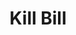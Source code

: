 ---
includes:
  - invoice-item

current_page: invoice-item

menu_items:
  - index
  - tenant
  - catalog
  - account
  - payment-method
  - subscription
  - bundle
  - invoice
  - invoice-item
  - credit
  - payment
  - payment-transaction
  - invoice-payment
  - usage
  - custom-field
  - tag
  - tag-definition
  - export
  - admin
  - security
  - aviate-auth
  - aviate-catalog
  - aviate-health
  - aviate-metering
  - aviate-wallet

title: Kill Bill

language_tabs:
   - shell
   - java
   - ruby
   - python
   - javascript
   - php

toc_footers:
  - <a href="mailto:support@killbill.io">Report a doc problem </a>

search: true

code_clipboard: true

---